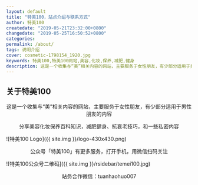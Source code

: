 ```yaml
---
layout: default
title: "特美100，站点介绍与联系方式"
author: 特美100
createdate: "2019-05-21T23:32:00+0800"
changedate: "2019-05-25T16:50:52+0800"
categories: 
permalink: /about/
tags: 说明介绍
cover: cosmetic-1798154_1920.jpg
keywords: 特美100,特美100网站,美容,化妆,保养,减肥,健身
description: 这是一个收集与“美”相关内容的网站，主要服务于女性朋友，有少部分适用于男性朋友的内容，美容化妆保养百科知识、减肥健身、抗衰老技巧
---
```


## 关于特美100

<p style="text-align:center">这是一个收集与“美”相关内容的网站，主要服务于女性朋友，有少部分适用于男性朋友的内容</p>
<p style="text-align:center">分享美容化妆保养百科知识，减肥健身、抗衰老技巧，和一些私密内容</p>

![特美100 Logo]({{ site.img }}/logo-430x430.png)

<p style="text-align:center">公众号「特美100」有更多服务，打开手机，用微信扫码关注</p>

![特美100公众号二维码]({{ site.img }}/rsidebar/temei100.jpg)

<p style="text-align:center">站务合作微信：tuanhaohuo007</p>
